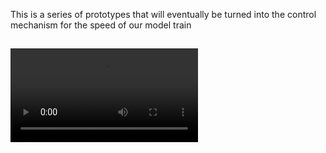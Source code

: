 This is a series of prototypes that will eventually be turned into the control mechanism for the speed of our model train
##
![](./PotLCD.mp4)
##
